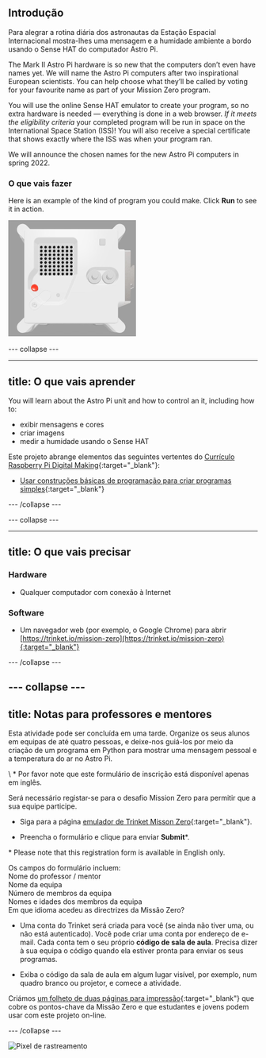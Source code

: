 ## Introdução

Para alegrar a rotina diária dos astronautas da Estação Espacial Internacional mostra-lhes uma mensagem e a humidade ambiente a bordo usando o Sense HAT do computador Astro Pi.

The Mark II Astro Pi hardware is so new that the computers don’t even have names yet. We will name the Astro Pi computers after two inspirational European scientists. You can help choose what they’ll be called by voting for your favourite name as part of your Mission Zero program.

You will use the online Sense HAT emulator to create your program, so no extra hardware is needed — everything is done in a web browser. *If it meets the eligibility criteria* your completed program will be run in space on the International Space Station (ISS)! You will also receive a special certificate that shows exactly where the ISS was when your program ran.

We will announce the chosen names for the new Astro Pi computers in spring 2022.


### O que vais fazer

Here is an example of the kind of program you could make. Click **Run** to see it in action.

![The Trinket Sense HAT emulator running a sample program which scrolls the humidity value across the LED matrix and then displays a picture of a fish](images/M0_4.gif)


--- collapse ---



---
title: O que vais aprender
---

You will learn about the Astro Pi unit and how to control an it, including how to:
+ exibir mensagens e cores
+ criar imagens
+ medir a humidade usando o Sense HAT

Este projeto abrange elementos das seguintes vertentes do [Currículo Raspberry Pi Digital Making](http://rpf.io/curriculum){:target="_blank"}:

+ [Usar construções básicas de programação para criar programas simples](https://curriculum.raspberrypi.org/programming/creator/){:target="_blank"}

--- /collapse ---

--- collapse ---

---
title: O que vais precisar
---

### Hardware

+ Qualquer computador com conexão à Internet

### Software

+ Um navegador web (por exemplo, o Google Chrome) para abrir [https://trinket.io/mission-zero](https://trinket.io/mission-zero){:target="_blank"}

--- /collapse ---

--- collapse ---
---
title: Notas para professores e mentores
---


Esta atividade pode ser concluída em uma tarde. Organize os seus alunos em equipas de até quatro pessoas, e deixe-nos guiá-los por meio da criação de um programa em Python para mostrar uma mensagem pessoal e a temperatura do ar no Astro Pi.

\ * Por favor note que este formulário de inscrição está disponível apenas em inglês.

Será necessário registar-se para o desafio Mission Zero para permitir que a sua equipe participe.

+ Siga para a página [emulador de Trinket Misson Zero](https://trinket.io/mission-zero/register){:target="_blank"}.

+ Preencha o formulário e clique para enviar **Submit**\*.

\* Please note that this registration form is available in English only.

Os campos do formulário incluem:  
Nome do professor / mentor  
Nome da equipa  
Número de membros da equipa  
Nomes e idades dos membros da equipa  
Em que idioma acedeu as directrizes da Missão Zero?

+ Uma conta do Trinket será criada para você (se ainda não tiver uma, ou não está autenticado). Você pode criar uma conta por endereço de e-mail. Cada conta tem o seu próprio **código de sala de aula**. Precisa dizer à sua equipa o código quando ela estiver pronta para enviar os seus programas.

+ Exiba o código da sala de aula em algum lugar visível, por exemplo, num quadro branco ou projetor, e comece a atividade.

 Criámos [ um folheto de duas páginas para impressão](https://astro-pi.org/astro_pi_mission_zero_project_print_out_v10_print/){:target="_blank"} que cobre os pontos-chave da Missão Zero e que estudantes e jovens podem usar com este projeto on-line.

--- /collapse ---

![Pixel de rastreamento](https://code.org/api/hour/begin_raspberrypi_astropi.png)
